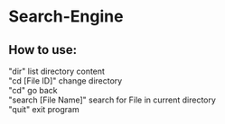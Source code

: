 # Search-Engine

## How to use:<br />
"dir" list directory content<br />
"cd [File ID]" change directory<br />
"cd" go back<br />
"search [File Name]" search for File in current directory<br />
"quit" exit program
